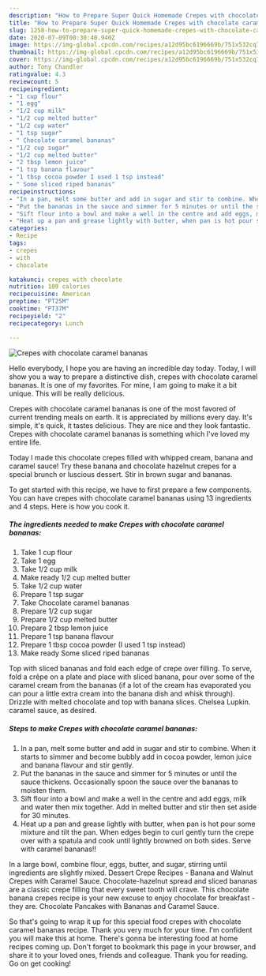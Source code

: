 ```yaml
---
description: "How to Prepare Super Quick Homemade Crepes with chocolate caramel bananas"
title: "How to Prepare Super Quick Homemade Crepes with chocolate caramel bananas"
slug: 1258-how-to-prepare-super-quick-homemade-crepes-with-chocolate-caramel-bananas
date: 2020-07-09T00:30:40.940Z
image: https://img-global.cpcdn.com/recipes/a12d95bc6196669b/751x532cq70/crepes-with-chocolate-caramel-bananas-recipe-main-photo.jpg
thumbnail: https://img-global.cpcdn.com/recipes/a12d95bc6196669b/751x532cq70/crepes-with-chocolate-caramel-bananas-recipe-main-photo.jpg
cover: https://img-global.cpcdn.com/recipes/a12d95bc6196669b/751x532cq70/crepes-with-chocolate-caramel-bananas-recipe-main-photo.jpg
author: Tony Chandler
ratingvalue: 4.3
reviewcount: 5
recipeingredient:
- "1 cup flour"
- "1 egg"
- "1/2 cup milk"
- "1/2 cup melted butter"
- "1/2 cup water"
- "1 tsp sugar"
- " Chocolate caramel bananas"
- "1/2 cup sugar"
- "1/2 cup melted butter"
- "2 tbsp lemon juice"
- "1 tsp banana flavour"
- "1 tbsp cocoa powder I used 1 tsp instead"
- " Some sliced riped bananas"
recipeinstructions:
- "In a pan, melt some butter and add in sugar and stir to combine. When it starts to simmer and become bubbly add in cocoa powder, lemon juice and banana flavour and stir gently."
- "Put the bananas in the sauce and simmer for 5 minutes or until the sauce thickens. Occasionally spoon the sauce over the bananas to moisten them."
- "Sift flour into a bowl and make a well in the centre and add eggs, milk and water then mix together. Add in melted butter and stir then set aside for 30 minutes."
- "Heat up a pan and grease lightly with butter, when pan is hot pour some mixture and tilt the pan. When edges begin to curl gently turn the crepe over with a spatula and cook until lightly browned on both sides. Serve with caramel bananas!!"
categories:
- Recipe
tags:
- crepes
- with
- chocolate

katakunci: crepes with chocolate 
nutrition: 109 calories
recipecuisine: American
preptime: "PT25M"
cooktime: "PT37M"
recipeyield: "2"
recipecategory: Lunch

---
```



![Crepes with chocolate caramel bananas](https://img-global.cpcdn.com/recipes/a12d95bc6196669b/751x532cq70/crepes-with-chocolate-caramel-bananas-recipe-main-photo.jpg)

Hello everybody, I hope you are having an incredible day today. Today, I will show you a way to prepare a distinctive dish, crepes with chocolate caramel bananas. It is one of my favorites. For mine, I am going to make it a bit unique. This will be really delicious.

Crepes with chocolate caramel bananas is one of the most favored of current trending meals on earth. It is appreciated by millions every day. It's simple, it's quick, it tastes delicious. They are nice and they look fantastic. Crepes with chocolate caramel bananas is something which I've loved my entire life.

Today I made this chocolate crepes filled with whipped cream, banana and caramel sauce! Try these banana and chocolate hazelnut crepes for a special brunch or luscious dessert. Stir in brown sugar and bananas.


To get started with this recipe, we have to first prepare a few components. You can have crepes with chocolate caramel bananas using 13 ingredients and 4 steps. Here is how you cook it.

<!--inarticleads1-->

##### The ingredients needed to make Crepes with chocolate caramel bananas:

1. Take 1 cup flour
1. Take 1 egg
1. Take 1/2 cup milk
1. Make ready 1/2 cup melted butter
1. Take 1/2 cup water
1. Prepare 1 tsp sugar
1. Take  Chocolate caramel bananas
1. Prepare 1/2 cup sugar
1. Prepare 1/2 cup melted butter
1. Prepare 2 tbsp lemon juice
1. Prepare 1 tsp banana flavour
1. Prepare 1 tbsp cocoa powder (I used 1 tsp instead)
1. Make ready  Some sliced riped bananas


Top with sliced bananas and fold each edge of crepe over filling. To serve, fold a crêpe on a plate and place with sliced banana, pour over some of the caramel cream from the bananas (if a lot of the cream has evaporated you can pour a little extra cream into the banana dish and whisk through). Drizzle with melted chocolate and top with banana slices. Chelsea Lupkin. caramel sauce, as desired. 

<!--inarticleads2-->

##### Steps to make Crepes with chocolate caramel bananas:

1. In a pan, melt some butter and add in sugar and stir to combine. When it starts to simmer and become bubbly add in cocoa powder, lemon juice and banana flavour and stir gently.
1. Put the bananas in the sauce and simmer for 5 minutes or until the sauce thickens. Occasionally spoon the sauce over the bananas to moisten them.
1. Sift flour into a bowl and make a well in the centre and add eggs, milk and water then mix together. Add in melted butter and stir then set aside for 30 minutes.
1. Heat up a pan and grease lightly with butter, when pan is hot pour some mixture and tilt the pan. When edges begin to curl gently turn the crepe over with a spatula and cook until lightly browned on both sides. Serve with caramel bananas!!


In a large bowl, combine flour, eggs, butter, and sugar, stirring until ingredients are slightly mixed. Dessert Crepe Recipes - Banana and Walnut Crepes with Caramel Sauce. Chocolate-hazelnut spread and sliced bananas are a classic crepe filling that every sweet tooth will crave. This chocolate banana crepes recipe is your new excuse to enjoy chocolate for breakfast - they are. Chocolate Pancakes with Bananas and Caramel Sauce. 

So that's going to wrap it up for this special food crepes with chocolate caramel bananas recipe. Thank you very much for your time. I'm confident you will make this at home. There's gonna be interesting food at home recipes coming up. Don't forget to bookmark this page in your browser, and share it to your loved ones, friends and colleague. Thank you for reading. Go on get cooking!
